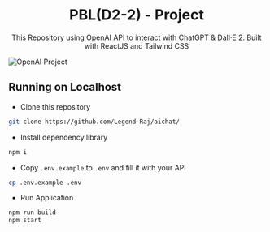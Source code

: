 <h1 align="center">PBL(D2-2) - Project</h1>
<p align="center">This Repository using OpenAI API to interact with ChatGPT & Dall·E 2. Built with ReactJS and Tailwind CSS</p>

<img src="https://github.com/Legend-Raj/aichat/assets/132749621/4e4a5243-8bc5-41f3-85b7-2163a9cf01c8" alt="OpenAI Project">


## Running on Localhost

- Clone this repository

```bash
git clone https://github.com/Legend-Raj/aichat/
```

- Install dependency library

```bash
npm i
```

- Copy `.env.example` to `.env` and fill it with your API

```bash
cp .env.example .env
```

- Run Application

```bash
npm run build
npm start
```
